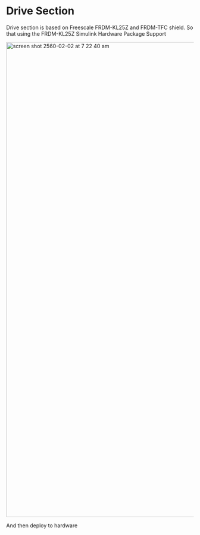 # Drive Section 

Drive section is based on Freescale FRDM-KL25Z and FRDM-TFC shield. So that using the FRDM-KL25Z Simulink Hardware Package Support 

<img width="1277" alt="screen shot 2560-02-02 at 7 22 40 am" src="https://cloud.githubusercontent.com/assets/9088660/22532262/bfe6d166-e918-11e6-9ac4-0a39f893ea0c.png">

And then deploy to hardware
